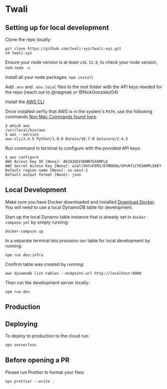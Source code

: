 # **Twali** &nbsp;

## **Setting up for local development** &nbsp;

Clone the repo locally: &nbsp;

```
git clone https://github.com/twali-xyz/twali-xyz.git
cd twali-xyz
```

Ensure your node version is at least `v16.13.0`, to check your node version, run: `node -v` &nbsp;

Install all your node packages: `npm install` &nbsp;

Add `.env` and `.env.local` files to the root folder with the API keys needed for the repo (reach out to @nagmak or @NickGonzalez04) &nbsp;

Install the [AWS CLI](https://docs.aws.amazon.com/cli/latest/userguide/getting-started-install.html)

Once installed verfiy that AWS is in the system's `PATH`, use the following commands [Non Mac Commands found here](https://docs.aws.amazon.com/cli/latest/userguide/getting-started-install.html).

```
$ which aws
/usr/local/bin/aws 
$ aws --version
aws-cli/2.4.5 Python/3.8.8 Darwin/18.7.0 botocore/2.4.5
```

Run command in terminal to configure with the provided API keys: &nbsp;  

``` 
$ aws configure
AWS Access Key ID [None]: AKIAIOSFODNN7EXAMPLE
AWS Secret Access Key [None]: wJalrXUtnFEMI/K7MDENG/bPxRfiCYEXAMPLEKEY
Default region name [None]: us-east-1
Default output format [None]: json
```

## **Local Development** &nbsp; 

Make sure you have Docker downloaded and installed [Download Docker](https://www.docker.com/products/docker-desktop). You will need to use a local DynamoDB table for development.

Start up the local Dynamo table instance that is already set in `docker-compose.yml` by simply running: &nbsp;  
```
docker-compuse up
```
In a separate terminal lets provision our table for local development by running: &nbsp;  
```
npm run dev:infra
```

Confirm table was created by running: &nbsp;
```
aws dynamodb list-tables --endpoint-url http://localhost:8000
```

Then run the development server locally: &nbsp;  
```
npm run dev
```

## **Production** &nbsp;

## ****Deploying**** &nbsp;

To deploy to production to the cloud run:
```
npx serverless
```

## **Before opening a PR** &nbsp;
Please run Prettier to format your files:

```
npx prettier --write .
```
